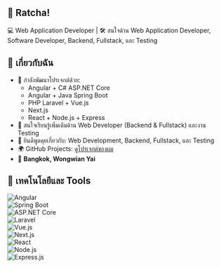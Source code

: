 ## 👋 Ratcha!  
💻 Web Application Developer | 🛠️ สนใจด้าน Web Application Developer, Software Developer, Backend, Fullstack, และ Testing  

## 🚀 เกี่ยวกับฉัน
- 🔭 กำลังพัฒนาโปรเจกต์ด้วย:  
  - Angular + C# ASP.NET Core  
  - Angular + Java Spring Boot  
  - PHP Laravel + Vue.js  
  - Next.js  
  - React + Node.js + Express
- 🌱 สนใจเรียนรู้เพิ่มเติมด้าน Web Developer (Backend & Fullstack) และงาน Testing  
- 💬 ยินดีพูดคุยเกี่ยวกับ: Web Development, Backend, Fullstack, และ Testing  
- 🌍 GitHub Projects: [ดูโปรเจกต์ของผม](https://github.com/beroxz-ratcha)
-  📍 **Bangkok, Wongwian Yai**

## 🧰 เทคโนโลยีและ Tools
![Angular](https://img.shields.io/badge/Angular-DD0031?style=for-the-badge&logo=angular&logoColor=white)  
![Spring Boot](https://img.shields.io/badge/Spring%20Boot-6DB33F?style=for-the-badge&logo=spring-boot&logoColor=white)  
![ASP.NET Core](https://img.shields.io/badge/ASP.NET_Core-512BD4?style=for-the-badge&logo=dotnet&logoColor=white)  
![Laravel](https://img.shields.io/badge/Laravel-FF2D20?style=for-the-badge&logo=laravel&logoColor=white)  
![Vue.js](https://img.shields.io/badge/Vue.js-42b883?style=for-the-badge&logo=vue.js&logoColor=white)  
![Next.js](https://img.shields.io/badge/Next.js-000000?style=for-the-badge&logo=next.js&logoColor=white)  
![React](https://img.shields.io/badge/React-61DAFB?style=for-the-badge&logo=react&logoColor=black)  
![Node.js](https://img.shields.io/badge/Node.js-339933?style=for-the-badge&logo=node.js&logoColor=white)  
![Express.js](https://img.shields.io/badge/Express.js-000000?style=for-the-badge&logo=express&logoColor=white)   
